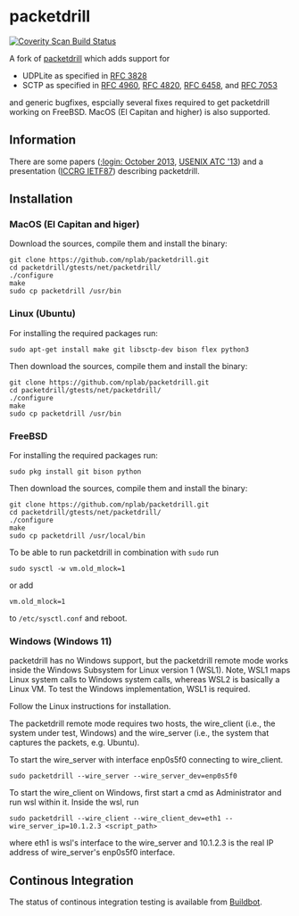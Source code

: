 # packetdrill
[![Coverity Scan Build Status](https://scan.coverity.com/projects/13944/badge.svg)](https://scan.coverity.com/projects/packetdrill-nplab)

A fork of [packetdrill](https://code.google.com/p/packetdrill/) which adds support for
* UDPLite as specified in [RFC 3828](https://tools.ietf.org/html/rfc3828)
* SCTP as specified in [RFC 4960](https://tools.ietf.org/html/rfc4960),  [RFC 4820](https://tools.ietf.org/html/rfc4820), [RFC 6458](https://tools.ietf.org/html/rfc6458), and [RFC 7053](https://tools.ietf.org/html/rfc7053)

and generic bugfixes, espcially several fixes required to get packetdrill working on FreeBSD.
MacOS (El Capitan and higher) is also supported.

## Information
There are some papers ([;login: October 2013](https://www.usenix.org/system/files/login/articles/10_cardwell-online.pdf), [USENIX ATC '13](https://www.usenix.org/system/files/conference/atc13/atc13-cardwell.pdf)) and a presentation ([ICCRG IETF87](https://www.ietf.org/proceedings/87/slides/slides-87-iccrg-1.pdf)) describing packetdrill.

## Installation
### MacOS (El Capitan and higer)
Download the sources, compile them and install the binary:
```
git clone https://github.com/nplab/packetdrill.git
cd packetdrill/gtests/net/packetdrill/
./configure
make
sudo cp packetdrill /usr/bin
```
### Linux (Ubuntu)
For installing the required packages run:
```
sudo apt-get install make git libsctp-dev bison flex python3
```
Then download the sources, compile them and install the binary:
```
git clone https://github.com/nplab/packetdrill.git
cd packetdrill/gtests/net/packetdrill/
./configure
make
sudo cp packetdrill /usr/bin
```
### FreeBSD
For installing the required packages run:
```
sudo pkg install git bison python
```
Then download the sources, compile them and install the binary:
```
git clone https://github.com/nplab/packetdrill.git
cd packetdrill/gtests/net/packetdrill/
./configure
make
sudo cp packetdrill /usr/local/bin
```
To be able to run packetdrill in combination with `sudo` run
```
sudo sysctl -w vm.old_mlock=1
```
or add
```
vm.old_mlock=1
```
to `/etc/sysctl.conf` and reboot.

### Windows (Windows 11)
packetdrill has no Windows support, but the packetdrill remote mode works inside the Windows Subsystem for Linux version 1 (WSL1). Note, WSL1 maps Linux system calls to Windows system calls, whereas WSL2 is basically a Linux VM. To test the Windows implementation, WSL1 is required.

Follow the Linux instructions for installation.

The packetdrill remote mode requires two hosts, the wire\_client (i.e., the system under test, Windows) and the wire\_server (i.e., the system that captures the packets, e.g. Ubuntu).

To start the wire\_server with interface enp0s5f0 connecting to wire\_client.
```
sudo packetdrill --wire_server --wire_server_dev=enp0s5f0
```
To start the wire\_client on Windows, first start a cmd as Administrator and run wsl within it. Inside the wsl, run
```
sudo packetdrill --wire_client --wire_client_dev=eth1 --wire_server_ip=10.1.2.3 <script_path>
```
where eth1 is wsl's interface to the wire\_server and 10.1.2.3 is the real IP address of wire\_server's enp0s5f0 interface.

##  Continous Integration
The status of continous integration testing is available from [Buildbot](http://buildbot.nplab.de:38010/#/console).
